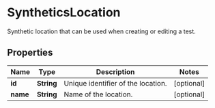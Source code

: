 

# SyntheticsLocation

Synthetic location that can be used when creating or editing a test.

## Properties

Name | Type | Description | Notes
------------ | ------------- | ------------- | -------------
**id** | **String** | Unique identifier of the location. |  [optional]
**name** | **String** | Name of the location. |  [optional]



